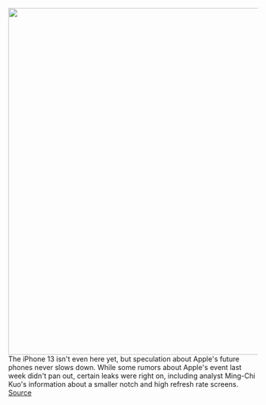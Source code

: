 <img src='https://cdn.vox-cdn.com/thumbor/lDVLVGd5ynYMK5QfRdp2OxA6Mkw=/0x0:1960x1568/1200x800/filters:focal(824x628:1136x940)/cdn.vox-cdn.com/uploads/chorus_image/image/69883868/Apple_iPhone_13_Pro_Colors_09142021.0.jpg' width='700px' /><br/>
The iPhone 13 isn't even here yet, but speculation about Apple's future phones never slows down. While some rumors about Apple's event last week didn't pan out, certain leaks were right on, including analyst Ming-Chi Kuo's information about a smaller notch and high refresh rate screens.
<a href='https://www.theverge.com/2021/9/20/22683948/iphone-14-rumor-foldable-fingerprint-48mp-punch-hole'> Source <a/>